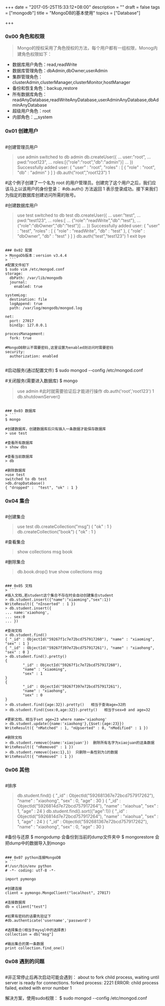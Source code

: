 +++
date = "2017-05-25T15:33:12+08:00"
description = ""
draft = false
tags = ["mongodb"]
title = "MongoDB的基本使用"
topics = ["Database"]

+++

### 0x00 角色和权限
> Mongo的授权采用了角色授权的方法，每个用户都有一组权限，Monog内建角色权限如下：

* 数据库用户角色：read,readWrite
* 数据库管理角色：dbAdmin,dbOwner,userAdmin
* 集群管理角色：clusterAdmin,clusterManager,clusterMonitor,hostManager
* 备份和恢复角色：backup,restore
* 所有数据库角色：readAnyDatabase,readWriteAnyDatabase,userAdminAnyDatabase,dbAdminAnyDatabase
* 超级用户角色：root 
* 内部角色：__system


### 0x01 创建用户
> ```
#创建管理员用户
> use admin
switched to db admin
> db.createUser({
... user:"root",
... pwd:"root123",
... roles:[{"role":"root","db":"admin"}]
... })
Successfully added user: {
        "user" : "root",
        "roles" : [
                {
                        "role" : "root",
                        "db" : "admin"
                }
        ]
}
> db.auth("root","root123")
1

#这个例子创建了一个名为 root 的用户管理员。创建完了这个用户之后，我们应该马上以该用户的身份登录：
#db.auth() 方法返回 1 表示登录成功。接下来我们为指定的数据库创建访问所需的账号。

#创建数据库用户
> use test
switched to db test
> db.createUser({
... user:"test",
... pwd:"test123",
... roles:[
... {"role":"readWrite","db":"test"},
... {"role":"dbOwner","db":"test"}]
... })
Successfully added user: {
        "user" : "test",
        "roles" : [
                {
                        "role" : "readWrite",
                        "db" : "test"
                },
                {
                        "role" : "dbOwner",
                        "db" : "test"
                }
        ]
}
> db.auth("test","test123")
1
> exit
bye
```

### 0x02 配置
> MongoDb版本：version v3.4.4
> ```
#配置文件如下
$ sudo vim /etc/mongod.conf
storage:
  dbPath: /var/lib/mongodb
  journal:
    enabled: true

systemLog:
  destination: file
  logAppend: true
  path: /var/log/mongodb/mongod.log

net:
  port: 27017
  bindIp: 127.0.0.1

processManagement:
  fork: true

#MongoDB默认不需要密码,这里设置为enabled则访问时需要密码
security:
  authorization: enabled
```
> ```bash
#启动服务(通过配置文件)
$ sudo mongod --config /etc/mongod.conf

#关闭服务(需要进入数据库)
$ mongo
> use admin
#此时就需要验证后才能进行操作
> db.auth('root','root123')
1
> db.shutdownServer()
```

### 0x03 数据库
> ```
$ mongo

#创建数据库，创建数据库后只有插入一条数据才能保存数据库
> use test

#查看所有数据库
> show dbs

#查看当前数据库
> db

#删除数据库
>use test
switched to db test
>db.dropDatabase()
{ "dropped" :  "test", "ok" : 1 }
```

### 0x04 集合
> ```
#创建集合
> use test
> db.createCollection("msg")
{ "ok" : 1 }
> db.createCollection("book")
{ "ok" : 1 }

#查看集合
> show collections
msg
book

#删除集合
> db.book.drop()
true
> show collections
msg
```

### 0x05 文档
> ```
#插入文档,若student这个集合不存在时会自动创建集合student
> db.student.insert({"name":"xiaoming","sex":1})
WriteResult({ "nInserted" : 1 })
> db.student.insert({
... name:'xiaohong',
... sex:0
... })

#查询文档
> db.student.find()
{ "_id" : ObjectId("59267f1c7e72bcd757917260"), "name" : "xiaoming", "sex" : 1 }
{ "_id" : ObjectId("59267f397e72bcd757917261"), "name" : "xiaohong", "sex" : 0 }
> db.student.find().pretty()
{
        "_id" : ObjectId("59267f1c7e72bcd757917260"),
        "name" : "xiaoming",
        "sex" : 1
}
{
        "_id" : ObjectId("59267f397e72bcd757917261"),
        "name" : "xiaohong",
        "sex" : 0
}
> db.student.find({age:32}).pretty()   相当于查询age=32的
> db.student.find({sex:0,age:32}).pretty()   相当于sex=0 and age=32

#更新文档，相当于set age=23 where name='xiaohong'
> db.student.update({name:'xiaohong'},{$set:{age:23}})
WriteResult({ "nMatched" : 1, "nUpserted" : 0, "nModified" : 1 })

#删除文档
> db.student.remove({name:'xiaojuan'})  删除所有名字为xiaojuan的这条数据
WriteResult({ "nRemoved" : 1 })
> db.student.remove({sex:1},1)  只删除一条性别为1的数据
WriteResult({ "nRemoved" : 1 })
```

### 0x06 其他
> ```
#排序
> db.student.find()
{ "_id" : ObjectId("592681367e72bcd757917262"), "name" : "xiaohong", "sex" : 0, "age" : 30 }
{ "_id" : ObjectId("5926814d7e72bcd757917264"), "name" : "xiaohua", "sex" : 1, "age" : 24 }
> db.student.find().sort({"age":1})
{ "_id" : ObjectId("5926814d7e72bcd757917264"), "name" : "xiaohua", "sex" : 1, "age" : 24 }
{ "_id" : ObjectId("592681367e72bcd757917262"), "name" : "xiaohong", "sex" : 0, "age" : 30 }

#备份与还原
$ mongodump 会备份到当前的dump文件夹中
$ mongorestore 会把dump中的数据导入到mongo
```

### 0x07 python连接MongoDB
> ```
#!/usr/bin/env python
# -*- coding: utf-8 -*-

import pymongo

#创建连接
client = pymongo.MongoClient("localhost", 27017)

#连接数据库
db = client["test"]

#如果有密码的话要先验证下
#db.authenticate('username','password')

#选择集合(相当于mysql中的选择表)
collection = db["msg"]

#输出集合的第一条数据
print collection.find_one()
```

### 0x08 遇到的问题
> ```
#非正常停止后再次启动可能会遇到：
about to fork child process, waiting until server is ready for connections.
forked process: 2221
ERROR: child process failed, exited with error number 1

解决方案，使用sudo权限：
$ sudo mongod --config /etc/mongod.conf
```
